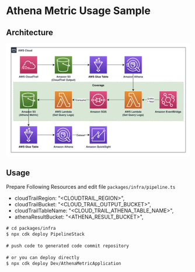 # Athena Metric Usage Sample

## Architecture

![](docs/Architecture.png)

## Usage
Prepare Following Resources and edit file `packages/infra/pipeline.ts`
  - cloudTrailRegion: "<CLOUDTRAIL_REGION>",
  - cloudTrailBucket: "<CLOUD_TRAIL_OUTPUT_BUCKET>",
  - cloudTrailTableName: "<CLOUD_TRAIL_ATHENA_TABLE_NAME>",
  - athenaResultBucket: "<ATHENA_RESULT_BUCKET>",

```
# cd packages/infra
$ npx cdk deploy PipelineStack

# push code to generated code commit repository

# or you can deploy directly
$ npx cdk deploy Dev/AthenaMetricApplication
```